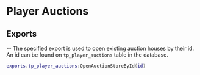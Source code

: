 # Player Auctions

## Exports

-- The specified export is used to open existing auction houses by their id. An id can be found on `tp_player_auctions` table in the database.

```lua 
exports.tp_player_auctions:OpenAuctionStoreById(id)
```
